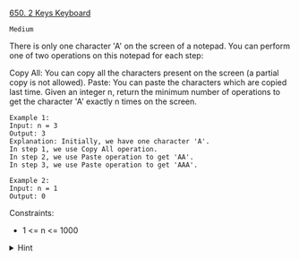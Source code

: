 [650. 2 Keys Keyboard](https://leetcode.com/problems/2-keys-keyboard/description/)

`Medium`

There is only one character 'A' on the screen of a notepad. You can perform one of two operations on this notepad for each step:

Copy All: You can copy all the characters present on the screen (a partial copy is not allowed).
Paste: You can paste the characters which are copied last time.
Given an integer n, return the minimum number of operations to get the character 'A' exactly n times on the screen.

```
Example 1:
Input: n = 3
Output: 3
Explanation: Initially, we have one character 'A'.
In step 1, we use Copy All operation.
In step 2, we use Paste operation to get 'AA'.
In step 3, we use Paste operation to get 'AAA'.

Example 2:
Input: n = 1
Output: 0
```

Constraints:

- 1 <= n <= 1000

<details>
<summary>Hint</summary>

How many characters may be there in the clipboard at the last step if n = 3? n = 7? n = 10? n = 24?

</details>